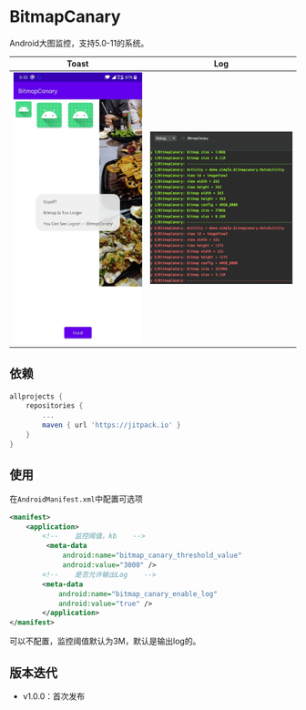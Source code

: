 # BitmapCanary

Android大图监控，支持5.0-11的系统。

| Toast                     | Log                    |
| ------------------------- | ---------------------- |
| ![](files/img_toast.jpeg) | ![](files/img_log.png) |

## 依赖

```groovy
allprojects {
	repositories {
		...
		maven { url 'https://jitpack.io' }
	}
}
```

## 使用

在`AndroidManifest.xml`中配置可选项

```xml
<manifest>
    <application>
        <!--    监控阈值，kb    -->
         <meta-data
             android:name="bitmap_canary_threshold_value"
             android:value="3000" />
        <!--    是否允许输出Log    -->
        <meta-data
            android:name="bitmap_canary_enable_log"
            android:value="true" />
        </application>
</manifest>
```

可以不配置，监控阈值默认为3M，默认是输出log的。

## 版本迭代

* v1.0.0：首次发布
